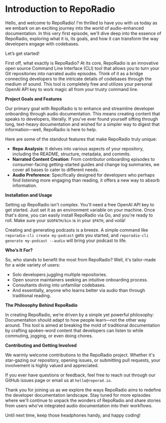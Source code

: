 # Introduction to RepoRadio

Hello, and welcome to RepoRadio! I'm thrilled to have you with us today as we embark on an exciting journey into the world of audio-enhanced documentation. In this very first episode, we'll dive deep into the essence of RepoRadio, exploring what it is, its goals, and how it can transform the way developers engage with codebases.

Let’s get started!

First off, what exactly is RepoRadio? At its core, RepoRadio is an innovative open source Command Line Interface (CLI) tool that allows you to turn your Git repositories into narrated audio episodes. Think of it as a bridge connecting developers to the intricate details of codebases through the medium of sound. This tool is completely free and utilizes your personal OpenAI API key to work magic all from your trusty command line.

**Project Goals and Features**

Our primary goal with RepoRadio is to enhance and streamline developer onboarding through audio documentation. This means creating content that speaks to developers, literally. If you've ever found yourself sifting through long, text-heavy documentation and wished for a simpler way to digest that information—well, RepoRadio is here to help.

Here are some of the standout features that make RepoRadio truly unique:

- **Repo Analysis**: It delves into various aspects of your repository, including the README, structure, metadata, and commits.
- **Narrated Content Creation**: From contributor onboarding episodes to consumer-facing getting-started guides and change log summaries, we cover all bases to cater to different needs.
- **Audio Preference**: Specifically designed for developers who perhaps find listening more engaging than reading, it offers a new way to absorb information.

**Installation and Usage**

Setting up RepoRadio isn't complex. You'll need a free OpenAI API key to get started. Just set it as an environment variable on your machine. Once that's done, you can easily install RepoRadio via Go, and you're ready to roll. Make sure your `$GOPATH/bin` is in your `$PATH`, and voilà!

Creating and generating podcasts is a breeze. A simple command like `reporadio-cli create my-podcast` gets you started, and `reporadio-cli generate my-podcast --audio` will bring your podcast to life.

**Who’s It For?**

So, who stands to benefit the most from RepoRadio? Well, it's tailor-made for a wide variety of users:

- Solo developers juggling multiple repositories.
- Open source maintainers seeking an intuitive onboarding process.
- Consultants diving into unfamiliar codebases.
- And essentially, anyone who learns better via audio than through traditional reading.

**The Philosophy Behind RepoRadio**

In creating RepoRadio, we’re driven by a simple yet powerful philosophy: Documentation should adapt to how people learn—not the other way around. This tool is aimed at breaking the mold of traditional documentation by crafting spoken-word content that developers can listen to while commuting, jogging, or even doing chores.

**Contributing and Getting Involved**

We warmly welcome contributions to the RepoRadio project. Whether it's star-gazing our repository, opening issues, or submitting pull requests, your involvement is highly valued and appreciated.

If you ever have questions or feedback, feel free to reach out through our GitHub issues page or email us at `hello@reporad.io`.

Thank you for joining us as we explore the ways RepoRadio aims to redefine the developer documentation landscape. Stay tuned for more episodes where we'll continue to unpack the wonders of RepoRadio and share stories from users who’ve integrated audio documentation into their workflows.

Until next time, keep those headphones handy, and happy coding!